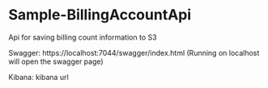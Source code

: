 # Sample-BillingAccountApi 

Api for saving billing count information to S3 


Swagger: https://localhost:7044/swagger/index.html (Running on localhost will open the swagger page)

Kibana: kibana url
